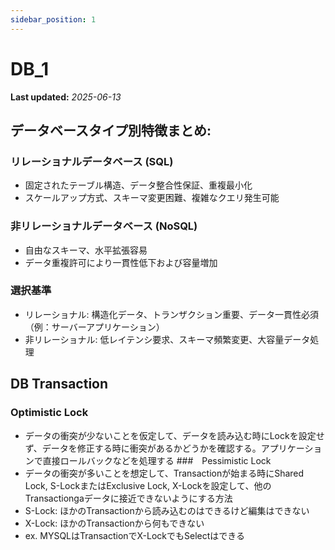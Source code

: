 ```yaml
---
sidebar_position: 1
---
```


# DB_1

**Last updated:** _2025-06-13_

## データベースタイプ別特徴まとめ:

### リレーショナルデータベース (SQL)

- 固定されたテーブル構造、データ整合性保証、重複最小化
- スケールアップ方式、スキーマ変更困難、複雑なクエリ発生可能

### 非リレーショナルデータベース (NoSQL)

- 自由なスキーマ、水平拡張容易
- データ重複許可により一貫性低下および容量増加

### 選択基準

- リレーショナル: 構造化データ、トランザクション重要、データ一貫性必須（例：サーバーアプリケーション）
- 非リレーショナル: 低レイテンシ要求、スキーマ頻繁変更、大容量データ処理

## DB Transaction

### Optimistic Lock
- データの衝突が少ないことを仮定して、データを読み込む時にLockを設定せず、データを修正する時に衝突があるかどうかを確認する。アプリケーションで直接ロールバックなどを処理する
###　Pessimistic Lock
- データの衝突が多いことを想定して、Transactionが始まる時にShared Lock, S-LockまたはExclusive Lock, X-Lockを設定して、他のTransactiongaデータに接近できないようにする方法
- S-Lock: ほかのTransactionから読み込むのはできるけど編集はできない
- X-Lock: ほかのTransactionから何もできない
- ex. MYSQLはTransactionでX-LockでもSelectはできる